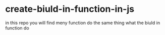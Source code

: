 # create-biuld-in-function-in-js
in this repo you will find meny function do the same thing what the biuld in function do
